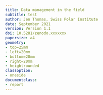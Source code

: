 ```yaml
---
title: Data management in the field
subtitle: test
author: Jen Thomas, Swiss Polar Institute
date: September 2021
version: Version 1.1
doi: 10.5281/zenodo.xxxxxxx
papersize: a4
geometry:
- top=25mm
- left=20mm
- bottom=20mm
- right=20mm
- heightrounded
classoption:
- oneside
documentclass:
- report
---
```


